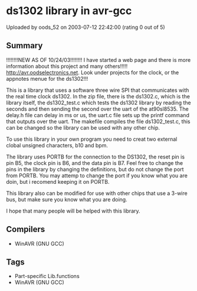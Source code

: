 # ds1302 library in avr-gcc

Uploaded by oods_52 on 2003-07-12 22:42:00 (rating 0 out of 5)

## Summary

!!!!!!!!NEW AS OF 10/24/03!!!!!!!! I have started a web page and there is more information about this project and many others!!!!! <http://avr.oodselectronics.net>. Look under projects for the clock, or the appnotes menue for the ds1302!!!


This is a library that uses a software three wire SPI that communicates with the real time clock ds1302. In the zip file, there is the ds1302.c, which is the library itself, the ds1302\_test.c which tests the ds1302 library by reading the seconds and then sending the second over the uart of the at90sl8535. The delay.h file can delay in ms or us, the uart.c file sets up the printf command that outputs over the uart. The makefile compiles the file ds1302\_test.c, this can be changed so the library can be used with any other chip.


To use this library in your own program you need to creat two external clobal unsigned characters, b10 and bpm.


The library uses PORTB for the connection to the DS1302, the reset pin is pin B5, the clock pin is B6, and the data pin is B7. Feel free to change the pins in the library by changing the definitions, but do not change the port from PORTB. You may attemp to change the port if you know what you are doin, but i recomend keeping it on PORTB.


This library also can be modified for use with other chips that use a 3-wire bus, but make sure you know what you are doing.


I hope that many people will be helped with this library.

## Compilers

- WinAVR (GNU GCC)

## Tags

- Part-specific Lib.functions
- WinAVR (GNU GCC)
